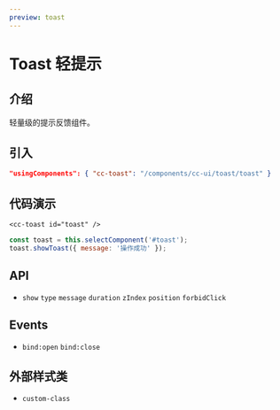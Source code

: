 ```yaml
---
preview: toast
---
```


# Toast 轻提示

## 介绍

轻量级的提示反馈组件。

## 引入

```json
"usingComponents": { "cc-toast": "/components/cc-ui/toast/toast" }
```

## 代码演示

```wxml
<cc-toast id="toast" />
```

```js
const toast = this.selectComponent('#toast');
toast.showToast({ message: '操作成功' });
```

## API

- `show` `type` `message` `duration` `zIndex` `position` `forbidClick`

## Events

- `bind:open` `bind:close`

## 外部样式类

- `custom-class`
